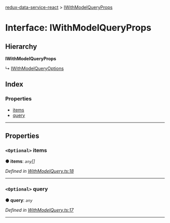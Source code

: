 [redux-data-service-react](../README.md) > [IWithModelQueryProps](../interfaces/iwithmodelqueryprops.md)

# Interface: IWithModelQueryProps

## Hierarchy

**IWithModelQueryProps**

↳  [IWithModelQueryOptions](iwithmodelqueryoptions.md)

## Index

### Properties

* [items](iwithmodelqueryprops.md#items)
* [query](iwithmodelqueryprops.md#query)

---

## Properties

<a id="items"></a>

### `<Optional>` items

**● items**: *`any`[]*

*Defined in [WithModelQuery.ts:18](https://github.com/Rediker-Software/redux-data-service-react/blob/bf1008a/src/WithModelQuery.ts#L18)*

___
<a id="query"></a>

### `<Optional>` query

**● query**: *`any`*

*Defined in [WithModelQuery.ts:17](https://github.com/Rediker-Software/redux-data-service-react/blob/bf1008a/src/WithModelQuery.ts#L17)*

___


